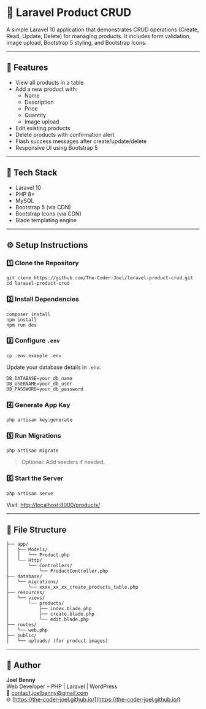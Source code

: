 # 🛒 Laravel Product CRUD

A simple Laravel 10 application that demonstrates CRUD operations (Create, Read, Update, Delete) for managing products. It includes form validation, image upload, Bootstrap 5 styling, and Bootstrap Icons.

---

## 🚀 Features

- View all products in a table
- Add a new product with:
  - Name
  - Description
  - Price
  - Quantity
  - Image upload
- Edit existing products
- Delete products with confirmation alert
- Flash success messages after create/update/delete
- Responsive UI using Bootstrap 5

---

## 🧰 Tech Stack

- Laravel 10
- PHP 8+
- MySQL
- Bootstrap 5 (via CDN)
- Bootstrap Icons (via CDN)
- Blade templating engine

---

## ⚙️ Setup Instructions

### 1️⃣ Clone the Repository

```
git clone https://github.com/The-Coder-Joel/laravel-product-crud.git
cd laravel-product-crud
```

### 2️⃣ Install Dependencies

```
composer install
npm install
npm run dev
```

### 3️⃣ Configure `.env`

```
cp .env.example .env
```

Update your database details in `.env`:

```
DB_DATABASE=your_db_name
DB_USERNAME=your_db_user
DB_PASSWORD=your_db_password
```

### 4️⃣ Generate App Key

```
php artisan key:generate
```

### 5️⃣ Run Migrations

```
php artisan migrate
```

> Optional: Add seeders if needed.

### 6️⃣ Start the Server

```
php artisan serve
```

Visit: [http://localhost:8000/products/](http://localhost:8000/products/)

---

## 📂 File Structure

```
├── app/
│   ├── Models/
│   │   └── Product.php
│   └── Http/
│       └── Controllers/
│           └── ProductController.php
├── database/
│   └── migrations/
│       └── xxxx_xx_xx_create_products_table.php
├── resources/
│   └── views/
│       └── products/
│           ├── index.blade.php
│           ├── create.blade.php
│           └── edit.blade.php
├── routes/
│   └── web.php
├── public/
│   └── uploads/ (for product images)
```

---

## 👤 Author

**Joel Benny**  
Web Developer – PHP | Laravel | WordPress  
📧 contact.joelbenny@gmail.com  
🌐 [https://the-coder-joel.github.io/](https://the-coder-joel.github.io/)
